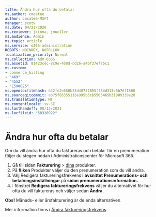 ```yaml
---
title: Ändra hur ofta du betalar
ms.author: cmcatee
author: cmcatee-MSFT
manager: scotv
ms.date: 04/21/2020
ms.reviewer: jkinma, jmueller
ms.audience: Admin
ms.topic: article
ms.service: o365-administration
ROBOTS: NOINDEX, NOFOLLOW
localization_priority: Normal
ms.collection: Adm_O365
ms.assetid: 81423cec-8c9e-408d-bd26-a46f37ef75c1
ms.custom:
- commerce_billing
- "469"
- "4552"
- "1500025"
ms.openlocfilehash: b42fe2e660b83d40737855ff84d313c6b7df1860
ms.sourcegitcommit: ab75f66355116e995b3cb5505465b31989339e28
ms.translationtype: MT
ms.contentlocale: sv-SE
ms.lasthandoff: 08/13/2021
ms.locfileid: "58318922"
---
```

# <a name="change-how-often-you-pay"></a>Ändra hur ofta du betalar

Om du vill ändra hur ofta du faktureras och betalar för en prenumeration följer du stegen nedan i Administrationscenter för Microsoft 365.

1. Gå till sidan **Fakturering**  >  [dina](https://go.microsoft.com/fwlink/p/?linkid=842054) produkter.
2. På **fliken** Produkter väljer du den prenumeration som du vill ändra.
3. Välj Redigera faktureringsfrekvens i **avsnittet Prenumerations- och betalningsinställningar** på **sidan prenumerationsinformation.**
4. I fönstret **Redigera faktureringsfrekvens** väljer du alternativet för hur ofta du vill faktureras och väljer sedan **Ändra**.

**Obs!** Månads- eller årsfakturering är de enda alternativen.

Mer information finns i [Ändra faktureringsfrekvens](https://docs.microsoft.com/microsoft-365/commerce/billing-and-payments/change-payment-frequency).